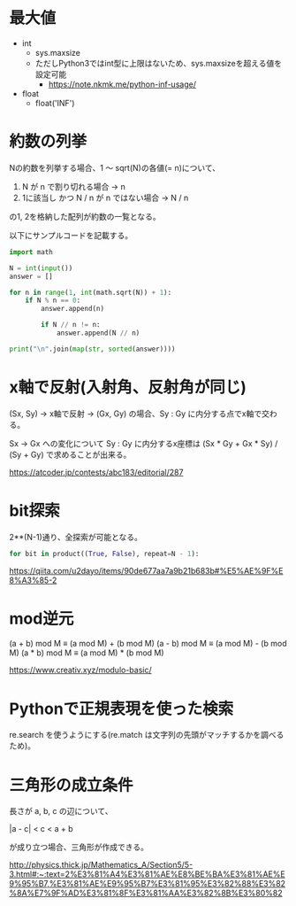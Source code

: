 # 最大値

* int
  * sys.maxsize
  * ただしPython3ではint型に上限はないため、sys.maxsizeを超える値を設定可能
    * https://note.nkmk.me/python-inf-usage/
* float
  * float('INF')

# 約数の列挙

Nの約数を列挙する場合、1 ～ sqrt(N)の各値(= n)について、

1. N が n で割り切れる場合 -> n
2. 1に該当し かつ N / n が n ではない場合 -> N / n

の1, 2を格納した配列が約数の一覧となる。

以下にサンプルコードを記載する。

```python
import math

N = int(input())
answer = []

for n in range(1, int(math.sqrt(N)) + 1):
    if N % n == 0:
        answer.append(n)

        if N // n != n:
            answer.append(N // n)

print("\n".join(map(str, sorted(answer))))
```

# x軸で反射(入射角、反射角が同じ)

(Sx, Sy) -> x軸で反射 -> (Gx, Gy) の場合、Sy : Gy に内分する点でx軸で交わる。

Sx -> Gx への変化について Sy : Gy に内分するx座標は (Sx * Gy + Gx * Sy) / (Sy + Gy) で求めることが出来る。

https://atcoder.jp/contests/abc183/editorial/287

# bit探索

2**(N-1)通り、全探索が可能となる。

```python
for bit in product((True, False), repeat=N - 1):
```

https://qiita.com/u2dayo/items/90de677aa7a9b21b683b#%E5%AE%9F%E8%A3%85-2

# mod逆元

(a + b) mod M ≡ (a mod M) + (b mod M)
(a - b) mod M ≡ (a mod M) - (b mod M)
(a * b) mod M ≡ (a mod M) * (b mod M)

https://www.creativ.xyz/modulo-basic/

# Pythonで正規表現を使った検索

re.search を使うようにする(re.match は文字列の先頭がマッチするかを調べるため)。

# 三角形の成立条件

長さが a, b, c の辺について、

  |a - c| < c < a + b

が成り立つ場合、三角形が作成できる。

http://physics.thick.jp/Mathematics_A/Section5/5-3.html#:~:text=2%E3%81%A4%E3%81%AE%E8%BE%BA%E3%81%AE%E9%95%B7,%E3%81%AE%E9%95%B7%E3%81%95%E3%82%88%E3%82%8A%E7%9F%AD%E3%81%8F%E3%81%AA%E3%82%8B%E3%80%82
